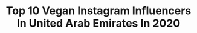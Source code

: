 ---
title: Top 10 Vegan Instagram Influencers In United Arab Emirates In 2020
description: >-
  Find top vegan Instagram influencers in United Arab Emirates in 2020. Most popular hashtags: #vegan #style #lifestyle #healthyfood.
platform: Instagram
profiles:
  - username: "joyfulhomecooking"
    fullname: >-
      Joyce Mrad
    location: "United Arab Emirates"
    followers: 37206
    engagement: 347
    commentsToLikes: 0.090932
    id: ck138wefhicbv0i19f898cdo1
    verified: false
    hashtags: "#copycatrecipes, #instagood, #veganeats, #veganrecipe"
  - username: "rinkipamnani3"
    fullname: >-
      R I N K Y   P A M N A N I
    location: "United Arab Emirates"
    followers: 50370
    engagement: 171
    commentsToLikes: 0.186219
    id: ck5zoa9uxq3vu0i14jaioszy6
    verified: false
    hashtags: "#ootd, #kudinunachnede, #ahichallenge, #mydubai"
  - username: "dominicnowellbarnes"
    fullname: >-
      Dominic Nowell-Barnes
    location: "United Arab Emirates"
    followers: 438805
    engagement: 105
    commentsToLikes: 0.022035
    id: ck6u9iybbxtz10j710k0w71z5
    verified: false
    hashtags: ""
  - username: "chefsilvena"
    fullname: >-
      Chef Silvena Rowe  🇦🇪روح دبي1
    location: "United Arab Emirates"
    followers: 128012
    engagement: 249
    commentsToLikes: 0.010140
    id: ck15pjdkay6c70i19788fp4in
    verified: false
    hashtags: "#facebooklive, #cancer, #dairyfree, #mydubai"
  - username: "medinamaste"
    fullname: >-
      Sarah Medina | Yoga Teacher
    location: "United Arab Emirates"
    followers: 30678
    engagement: 285
    commentsToLikes: 0.125792
    id: ck0u9m4w2a2nt0i19h677hjcr
    verified: false
    hashtags: "#movement, #memories, #mudra, #colorful"
  - username: "_alex_dxb_"
    fullname: >-
      Λ L E X
    location: "United Arab Emirates"
    followers: 10266
    engagement: 853
    commentsToLikes: 0.063394
    id: ck15ugdx7n23h0i196qtosxdh
    verified: false
    hashtags: "#dubainight, #pinkwallla, #magicalplace, #wanchaidistrict"
  - username: "measlychocolate"
    fullname: >-
      PATTY | DUBAI BLOGGER
    location: "United Arab Emirates"
    followers: 26332
    engagement: 210
    commentsToLikes: 0.147198
    id: ck134ulwfy9hn0i19vg6lliup
    verified: false
    hashtags: "#rainbowcolors, #indoorshooting, #beachtowel, #colorvibes"
  - username: "lauravilp"
    fullname: >-
      𝕃𝕒𝕦𝕣𝕒 𝕍𝕚𝕝𝕡𝕡𝕦𝕝𝕒
    location: "United Arab Emirates"
    followers: 9403
    engagement: 442
    commentsToLikes: 0.069611
    id: ck8t3v5em4m3n0j78mfvuukcg
    verified: false
    hashtags: "#breakfast, #covid19, #redswimsuit, #poolday"
  - username: "sabinooochka"
    fullname: >-
      ♡    ⓈⒶⒷⒾⓃⒶ   ♡
    location: "United Arab Emirates"
    followers: 6663
    engagement: 715
    commentsToLikes: 0.105577
    id: ck6ugigun37m20j71a60wurlq
    verified: false
    hashtags: "#lovisajewellery, #tashkent, #makeuptutorial, #homephotoshoot"
  - username: "iamqueeness"
    fullname: >-
      QUEENESS🎤
    location: "United Arab Emirates"
    followers: 5546
    engagement: 1260
    commentsToLikes: 0.106542
    id: ckap3agea288c0i78voezn76c
    verified: false
    hashtags: "#afrocentric, #badgirlriri, #redhat, #travelblogger"
---